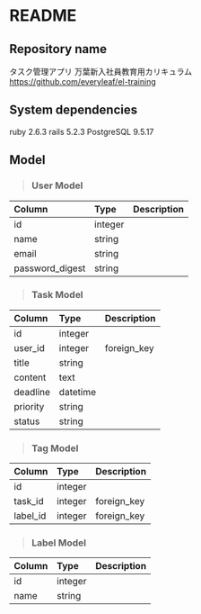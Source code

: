 # README

## Repository name
  タスク管理アプリ
  万葉新入社員教育用カリキュラム <https://github.com/everyleaf/el-training>

## System dependencies
  ruby 2.6.3
  rails 5.2.3
  PostgreSQL 9.5.17

## Model
>### User Model

| Column | Type | Description |
| :--- | :--- | :--- |
| id | integer | |
| name | string | |
| email | string | |
| password_digest | string | |

>### Task Model

| Column | Type | Description |
| :--- | :--- | :--- |
| id | integer | |
| user_id | integer | foreign_key |
| title | string | |
| content | text | |
| deadline | datetime | |
| priority | string | |
| status | string | |

>### Tag Model

| Column | Type | Description |
| :--- | :--- | :--- |
| id | integer | |
| task_id | integer | foreign_key |
| label_id | integer | foreign_key |

>### Label Model

| Column | Type | Description |
| :--- | :--- | :--- |
| id | integer | |
| name | string | |
